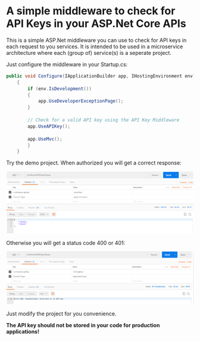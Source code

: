 # A simple middleware to check for API Keys in your ASP.Net Core APIs

This is a simple ASP.Net middleware you can use to check for API keys in each request to you services. It is intended to be used in a microservice architecture where each (group of) service(s) is a seperate project.

Just configure the middleware in your Startup.cs:

```csharp
public void Configure(IApplicationBuilder app, IHostingEnvironment env)
    {
        if (env.IsDevelopment())
        {
            app.UseDeveloperExceptionPage();
        }

        // Check for a valid API key using the API Key Middleware
        app.UseAPIKey();

        app.UseMvc();
        }
    }
```

Try the demo project. When authorized you will get a correct response:

![A sample request through Postman, returning the 200 OK and correct response when authorized](./Images/demo_postman.png)

Otherwise you will get a status code 400 or 401:

![A sample request through Postman, returning the 401 Unauthorized response when not authorized](./Images/demo_postman_2.png)

Just modify the project for you convenience. 

**The API key should not be stored in your code for production applications!**